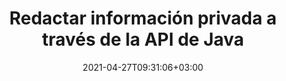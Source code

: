 ---
############################# Static ############################
layout: "product"
date: 2021-04-27T09:31:06+03:00
draft: false

product: "Redaction"
product_tag: "redaction"
platform: "Java"
platform_tag: "java"

############################# Head ############################
head_title: "API de redacción de Java | Ocultar datos confidenciales de PDF Word Excel Image"
head_description: "API de redacción de documentos de Java: oculte datos personales de PDF, Word, Excel, presentaciones de PowerPoint e imágenes rasterizadas a través de varios tipos de redacción."

############################# Header ############################
title: "Redactar información privada a través de la API de Java"
description: "Excluya u oculte información personal y metadatos de documentos, hojas de trabajo, presentaciones, PDF y archivos de imágenes ráster utilizando la API de redacción de Java."
button:
    enable: true

############################# SubMenu ############################
submenu:
    enable: true
    
    left:
        img_alt: "GroupDocs.Redaction for Java"
        image: "https://www.groupdocs.cloud/templates/groupdocs/images/product-logos/groupdocs-redaction-java.png"
        product: "GroupDocs.Redaction"
        platform: "Java"

    middle:
        button:
            # button loop
            - link: "#overview"
              text: "Visión de conjunto"

            # button loop
            - link: "#features"
              text: "Características"

            # button loop
            - link: "#support"
              text: "Support"

            # button loop
            - link: "https://products.groupdocs.app/redaction"
              text: "Live Demo"

            # button loop
            - link: "https://purchase.groupdocs.com/pricing/redaction/java"
              text: "Precios"

    right:
        link_download: "https://downloads.groupdocs.com/redaction"
        link_learn: "https://docs.groupdocs.com/redaction/java/"
        link_buy: "https://purchase.groupdocs.com"

############################# Overview ############################
overview:
    enable: true
    content: |
      GroupDocs.Redaction for Java API permite a los desarrolladores eliminar datos confidenciales de formatos de archivo populares como Microsoft Word, Excel, PowerPoint, PDF e imágenes para que puedan usarse y distribuirse, pero aún así proteger la información confidencial. La biblioteca de redacción ofrece una única interfaz independiente del formato para redactar cualquier tipo de información clasificada, incluidos números de seguridad social, información médica, detalles financieros, de propiedad, legales o incluso comerciales a través de texto, metadatos y tipos de redacción de anotaciones. Le permite guardar el documento en su formato original y crear un documento PDF desinfectado con imágenes rasterizadas de las páginas originales.
    tabs:
      enable: true
      
      ## TAB ONE ##
      tab_one:
        description: |
          A continuación se muestra una descripción general de GroupDocs.Redaction para Java:
      
        right:
          enable: true
          icon: "fab fa-html5"
          title: "Visión de conjunto"
          content: |
            * Redactar texto
            * Redactar metadatos
            * Redactar anotación
            * Redactar documento tabular
            * Redactar archivos protegidos
            * Personalización
      
      ## TAB TWO ##
      tab_two:
        description: |
          GroupDocs.Redaction para Java admite los siguientes [formatos de archivo de documento] (https://docs.groupdocs.com/redaction/java/supported-document-formats/):

        right:
          enable: true
          table:
            # table loop
            - title: "Redactar texto, Metadata & Comments"
              content: |
                * **Word**: DOC, DOCX, DOT, ODT, DOTX, DOCM, DOTM, RTF
                * **Excel**: XLS, XLSX, XLT, XLTX, XLSM, XLTM, CSV
                * **PowerPoint**: PPT, PPTX, PPS, PPSX, POTX, PPTM, PPSM, POTM
                * **Fixed Layout**: PDF
                * **Raster Images**: JPG, BMP, PNG, GIF, TIFF

      ## TAB THREE ##
      tab_three:
        description: |
          GroupDocs.Redaction for Java apoya siguiendo Sistemas operativos, Frameworks y Gestores de Paquetes:
        
        left:
          enable: true
          table:
            # table loop
            - icon: "fab fa-windows"
              title: "Sistemas operativos"
              content: |
                * Microsoft Windows Desktop
                * Microsoft Windows Server
                * Linux
                * MacOS

            # table loop
            - icon: "fas fa-code"
              title: "Marcos compatibles"
              content: |
                * Java 7 (1.7) y superior

        right:
          enable: true
          table:
            # table loop
            - icon: "fas fa-cogs"
              title: "Entornos de desarrollo"
              content: |
                * NetBeans
                * IntelliJ IDEA
                * Eclipse

            # table loop
            - icon: "fas fa-tools"
              title: "Herramienta de automatización de compilación"
              content: |
                * Maven

############################# Features ############################
features:
    enable: true
    title: "GroupDocs.Redaction for Java Características"

    feature:
      # feature loop
      - icon: "fas fa-copy"
        content: "Buscar y redactar coincidencias exactas de una cadena de búsqueda"

      # feature loop
      - icon: "fas fa-eye"
        content: "Controle el proceso de redacción y omita coincidencias específicas"

      # feature loop
      - icon: "fas fa-bolt"
        content: "Ubicar y redactar usando expresiones regulares"
      
      # feature loop
      - icon: "fas fa-file-powerpoint"
        content: "Compatibilidad integrada con formatos Office y PDF"

      # feature loop
      - icon: "fas fa-code"
        content: "Borrar metadatos o redactar valores de metadatos"

      # feature loop
      - icon: "fas fa-cloud"
        content: "Limite las redacciones a hojas de trabajo y columnas específicas"

      # feature loop
      - icon: "fas fa-remove-format"
        content: "Eliminar anotaciones o redactar sus textos"

      # feature loop
      - icon: "fas fa-comment-slash"
        content: "Use redacciones textuales (códigos de exención) o gráficas (rectángulos de colores)"

      # feature loop
      - icon: "fas fa-location-arrow"
        content: "Guarde el documento en su formato original o como PDF con imágenes rasterizadas de las páginas originales"

      # feature loop
      - icon: "fas fa-border-all"
        content: "Compatibilidad con formatos de imágenes de trama y redacciones de regiones de imágenes"

      # feature loop
      - icon: "fas fa-wrench"
        content: "Interfaz de integración para implementar redacción y formatos personalizados"

      # feature loop
      - icon: "fas fa-columns"
        content: "Editar o eliminar metadatos EXIF ​​de archivos de imagen"

      # feature loop
      - icon: "fas fa-file-word"
        content: "Redactar imágenes incrustadas dentro de los documentos PDF, Word y Presentation"

    more_feature:
      # more_feature_loop
      - title: "Asegure la privacidad al redactar sus datos clasificados"
        content: |
          La biblioteca GroupDocs.Redaction para Java permite a los desarrolladores redactar texto e imágenes de documentos admitidos empleando una variedad de tipos de redacción. Usar nuestra Redaction API es simple y directo.  

          El siguiente ejemplo de código usa un documento tabular, como una hoja de cálculo de Microsoft Excel, donde el alcance de la redacción se puede limitar a una hoja de trabajo y/o columna específica. Utiliza filtros para redactar la segunda columna con correos electrónicos en una hoja de trabajo "Clientes", dejando intactos todos los demás correos electrónicos en el documento.

          ```java
          // Cree una instancia de la clase Redactor
          final Redactor redactor  = new Redactor("sample.xlsx");
          try
          {
              CellFilter filter = new CellFilter();
              filter.setColumnIndex(1);
              filter.setWorkSheetName("Customers");
              Pattern expression = Pattern.compile("^\\w+([-+.']\\w+)*@\\w+([-.]\\w+)*\\.\\w+([-.]\\w+)*$");
              // Aplicar redacción
              RedactorChangeLog result = redactor.apply(new CellColumnRedaction(filter, expression, new ReplacementOptions("[customer email]")));
              if (result.getStatus() != RedactionStatus.Failed)
              {
                  SaveOptions so = new SaveOptions();
                  so.setAddSuffix(true);
                  so.setRasterizeToPDF(false);
                  redactor.save(so);
              };
          }
          finally { redactor.close(); }
          ```

############################# Support ############################
support:
    enable: true

############################# Solutions ############################
solutions:
    enable: true
    title: "GroupDocs.Redaction ofrece API de visualización de documentos para otros entornos de desarrollo populares"

    solution:
        # solution loop
        - img_alt: "GroupDocs.Redaction for Java"
          image: "https://www.groupdocs.cloud/templates/groupdocs/images/product-logos/groupdocs-redaction-java.png"
          product: "GroupDocs.Redaction"
          platform: "Java"
          link: "/redaction/java/"

############################# Back to top ###############################
back_to_top:
  enable: true
---